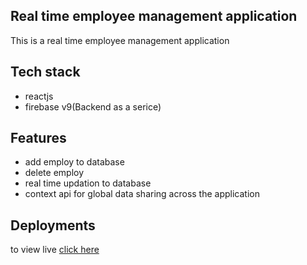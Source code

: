 ## Real time employee management application

This is a real time employee management application

## Tech stack

 - reactjs
 - firebase v9(Backend as a serice)

## Features

 - add employ to database
 - delete employ
 - real time updation to database
 - context api for global data sharing across the application

## Deployments

to view live [click here](https://realtime-employee-management.vercel.app/)

